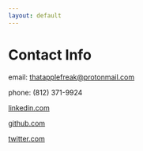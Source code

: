 ```yaml
---
layout: default
---
```


# Contact Info

email: thatapplefreak@protonmail.com

phone: (812) 371-9924

[linkedin.com](https://www.linkedin.com/in/byronzaharako/)

[github.com](https://github.com/thatapplefreak)

[twitter.com](https://twitter.com/xAppleFreak)